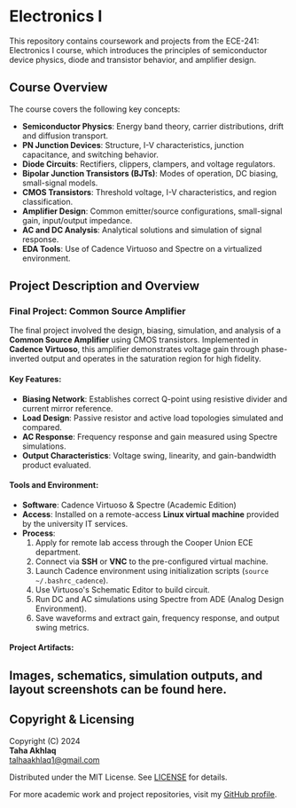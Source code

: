 # Electronics I  
This repository contains coursework and projects from the ECE-241: Electronics I course, which introduces the principles of semiconductor device physics, diode and transistor behavior, and amplifier design.

## Course Overview  
The course covers the following key concepts:

- **Semiconductor Physics**: Energy band theory, carrier distributions, drift and diffusion transport.
- **PN Junction Devices**: Structure, I-V characteristics, junction capacitance, and switching behavior.
- **Diode Circuits**: Rectifiers, clippers, clampers, and voltage regulators.
- **Bipolar Junction Transistors (BJTs)**: Modes of operation, DC biasing, small-signal models.
- **CMOS Transistors**: Threshold voltage, I-V characteristics, and region classification.
- **Amplifier Design**: Common emitter/source configurations, small-signal gain, input/output impedance.
- **AC and DC Analysis**: Analytical solutions and simulation of signal response.
- **EDA Tools**: Use of Cadence Virtuoso and Spectre on a virtualized environment.

## Project Description and Overview  

### Final Project: Common Source Amplifier  
The final project involved the design, biasing, simulation, and analysis of a **Common Source Amplifier** using CMOS transistors. Implemented in **Cadence Virtuoso**, this amplifier demonstrates voltage gain through phase-inverted output and operates in the saturation region for high fidelity.

#### Key Features:
- **Biasing Network**: Establishes correct Q-point using resistive divider and current mirror reference.
- **Load Design**: Passive resistor and active load topologies simulated and compared.
- **AC Response**: Frequency response and gain measured using Spectre simulations.
- **Output Characteristics**: Voltage swing, linearity, and gain-bandwidth product evaluated.

#### Tools and Environment:
- **Software**: Cadence Virtuoso & Spectre (Academic Edition)
- **Access**: Installed on a remote-access **Linux virtual machine** provided by the university IT services.
- **Process**:
  1. Apply for remote lab access through the Cooper Union ECE department.
  2. Connect via **SSH** or **VNC** to the pre-configured virtual machine.
  3. Launch Cadence environment using initialization scripts (`source ~/.bashrc_cadence`).
  4. Use Virtuoso's Schematic Editor to build circuit.
  5. Run DC and AC simulations using Spectre from ADE (Analog Design Environment).
  6. Save waveforms and extract gain, frequency response, and output swing metrics.

#### Project Artifacts:
Images, schematics, simulation outputs, and layout screenshots can be found here.
---

## Copyright & Licensing  
Copyright (C) 2024  
**Taha Akhlaq**  
talhaakhlaq1@gmail.com

Distributed under the MIT License. See [LICENSE](LICENSE) for details.

For more academic work and project repositories, visit my [GitHub profile](https://github.com/talhaakhlaq1).
